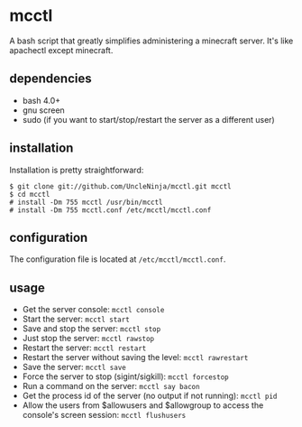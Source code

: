 mcctl
=====

A bash script that greatly simplifies administering a minecraft server. It's like apachectl except minecraft.

dependencies
------------

* bash 4.0+
* gnu screen
* sudo (if you want to start/stop/restart the server as a different user)

installation
------------

Installation is pretty straightforward:

    $ git clone git://github.com/UncleNinja/mcctl.git mcctl
    $ cd mcctl
    # install -Dm 755 mcctl /usr/bin/mcctl
    # install -Dm 755 mcctl.conf /etc/mcctl/mcctl.conf

configuration
-------------

The configuration file is located at `/etc/mcctl/mcctl.conf`. 

usage
-----

* Get the server console: `mcctl console`
* Start the server: `mcctl start`
* Save and stop the server: `mcctl stop`
* Just stop the server: `mcctl rawstop`
* Restart the server: `mcctl restart`
* Restart the server without saving the level: `mcctl rawrestart`
* Save the server: `mcctl save`
* Force the server to stop (sigint/sigkill): `mcctl forcestop`
* Run a command on the server: `mcctl say bacon`
* Get the process id of the server (no output if not running): `mcctl pid`
* Allow the users from $allowusers and $allowgroup to access the console's screen session: `mcctl flushusers`
